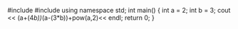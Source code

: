 #include <iostream>
#include <cmath>
using namespace std;
int main()
{
	int a = 2;
	int b = 3;
	cout << (a+(4*b))*(a-(3*b))+pow(a,2)<< endl;
	return 0;
}
